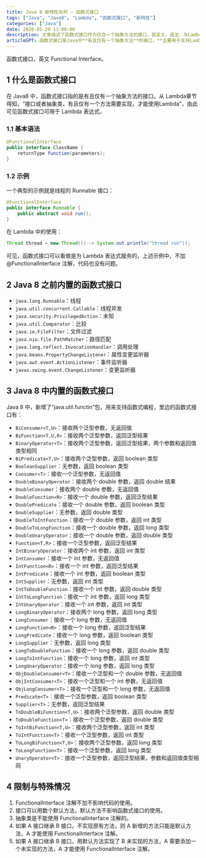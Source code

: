 ```yaml
---
title: Java 8 新特性系列 – 函数式接口
tags: ["Java", "Java8", "Lambda", "函数式接口", "新特性"]
categories: ["Java"]
date: 2020-05-29 11:00:00
description: 文章描述了函数式接口作为仅含一个抽象方法的接口，其定义、语法、与Lambda表达式的关联，并列举了Java 8之前及之后内置的各类函数式接口，同时探讨了其使用限制与特殊情况。
articleGPT: 函数式接口是Java中**有且仅有一个抽象方法**的接口，**主要用于支持Lambda表达式**，并**可选地使用`@FunctionalInterface`注解**进行标识。
---
```


函数式接口，英文 Functional Interface。

## 1 什么是函数式接口

在 Java8 中，函数式接口指的是有且仅有一个抽象方法的接口。从 Lambda章节
得知，“接口或者抽象类，有且仅有一个方法需要实现，才能使用Lambda”，由此可见函数式接口可用于 Lambda 表达式。

### 1.1 基本语法

```java
@FunctionalInterface
public interface ClassName {
    returnType function(parameters);
}
```

### 1.2 示例

一个典型的示例就是线程的 Runnable 接口：

```java
@FunctionalInterface
public interface Runnable {
    public abstract void run();
}
```

在 Lambda 中的使用：

```java
Thread thread = new Thread(() -> System.out.println("thread run"));
```

可见，函数式接口可以看做是为 Lambda 表达式服务的，上述示例中，不加 @FunctionalInterface 注解，代码也没有问题。

## 2 Java 8 之前内置的函数式接口

 - `java.lang.Runnable`：线程
 - `java.util.concurrent.Callable`：线程并发
 - `java.security.PrivilegedAction`：未知
 - `java.util.Comparator`：比较
 - `java.io.FileFilter`：文件过滤
 - `java.nio.file.PathMatcher`：路径匹配
 - `java.lang.reflect.InvocationHandler`：调用处理
 - `java.beans.PropertyChangeListener`：属性变更监听器
 - `java.awt.event.ActionListener`：事件监听器
 - `javax.swing.event.ChangeListener`：变更监听器

## 3 Java 8 中内置的函数式接口

Java 8 中，新增了“java.util.functin”包，用来支持函数式编程，里边的函数式接口有：

 - `BiConsumer<T,U>`：接收两个泛型参数，无返回值
 - `BiFunction<T,U,R>`：接收两个泛型参数，返回泛型结果
 - `BinaryOperator<T>`：接收两个泛型参数，返回泛型结果，两个参数和返回值类型相同
 - `BiPredicate<T,U>`：接收两个泛型参数，返回 boolean 类型
 - `BooleanSupplier`：无参数，返回 boolean 类型
 - `Consumer<T>`：接收一个泛型参数，无返回值
 - `DoubleBinaryOperator`：接收两个 double 参数，返回 double 结果
 - `DoubleConsumer`：接收两个 double 参数，无返回值
 - `DoubleFunction<R>`：接收一个 double 参数，返回泛型结果
 - `DoublePredicate`：接收一个 double 参数，返回 boolean 类型
 - `DoubleSupplier`：无参数，返回 double 类型
 - `DoubleToIntFunction`：接收一个 double 参数，返回 int 类型
 - `DoubleToLongFunction`：接收一个 double 参数，返回 long 类型
 - `DoubleUnaryOperator`：接收一个 double 参数，返回 double 类型
 - `Function<T,R>`：接收一个泛型参数，返回泛型结果
 - `IntBinaryOperator`：接收两个 int 参数，返回 int 类型
 - `IntConsumer`：接收一个 int 参数，无返回值
 - `IntFunction<R>`：接收一个 int 参数，返回泛型结果
 - `IntPredicate`：接收一个 int 参数，返回 boolean 类型
 - `IntSupplier`：无参数，返回 int 类型
 - `IntToDoubleFunction`：接收一个 int 参数，返回 double 类型
 - `IntToLongFunction`：接收一个 int 参数，返回 long 类型
 - `IntUnaryOperator`：接收一个 int 参数，返回 int 类型
 - `LongBinaryOperator`：接收两个 long 参数，返回 long 类型
 - `LongConsumer`：接收一个 long 参数，无返回值
 - `LongFunction<R>`：接收一个 long 参数，返回泛型结果
 - `LongPredicate`：接收一个 long 参数，返回 boolean 类型
 - `LongSupplier`：无参数，返回 long 类型
 - `LongToDoubleFunction`：接收一个 long 参数，返回 double 类型
 - `LongToIntFunction`：接收一个 long 参数，返回 int 类型
 - `LongUnaryOperator`：接收一个 long 参数，返回 long 类型
 - `ObjDoubleConsumer<T>`：接收一个泛型和一个 double 参数，无返回值
 - `ObjIntConsumer<T>`：接收一个泛型和一个 int 参数，无返回值
 - `ObjLongConsumer<T>`：接收一个泛型和一个 long 参数，无返回值
 - `Predicate<T>`：接收一个泛型参数，返回 boolean 类型
 - `Supplier<T>`：无参数，返回泛型结果
 - `ToDoubleBiFunction<T,U>`：接收两个泛型参数，返回 double 类型
 - `ToDoubleFunction<T>`：接收一个泛型参数，返回 double 类型
 - `ToIntBiFunction<T,U>`：接收两个泛型参数，返回 int 类型
 - `ToIntFunction<T>`：接收一个泛型参数，返回 int 类型
 - `ToLongBiFunction<T,U>`：接收两个泛型参数，返回 long 类型
 - `ToLongFunction<T>`：接收一个泛型参数，返回 long 类型
 - `UnaryOperator<T>`：接收一个泛型参数，返回泛型结果，参数和返回值类型相同

## 4 限制与特殊情况

  1. FunctionalInterface 注解不加不影响代码的使用。
  2. 接口可以用数个默认方法，默认方法不影响函数式接口的使用。
  3. 抽象类是不能使用 FunctionalInterface 注解的。
  4. 如果 A 接口继承 B 接口，不实现原有方法，则 A 新增的方法只能是默认方法，A 才能使用 FunctionalInterface 注解。
  5. 如果 A 接口继承 B 接口，用默认方法实现了 B 未实现的方法，A 需要添加一个未实现的方法，A 才能使用 FunctionalInterface 注解。

